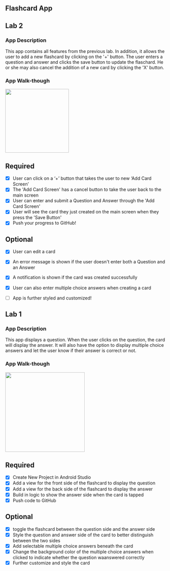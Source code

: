 ## Flashcard App
## Lab 2

### App Description
This app contains all features from the previous lab. In addition, it allows the user to add a new flashcard by clicking on the '+' button. The user enters a question and answer and clicks the save button to update the flaschard. He or she may also cancel the addition of a new card by clicking the 'X' button.

### App Walk-though
<img src="https://github.com/kfriday32/Flashcard/blob/master/Lab2%20-%20gif.gif" width=200><br>

## Required
- [X] User can click on a ‘+’ button that takes the user to new ‘Add Card Screen’
- [X] The 'Add Card Screen' has a cancel button to take the user back to the main screen
- [X] User can enter and submit a Question and Answer through the 'Add Card Screen'
- [X] User will see the card they just created on the main screen when they press the 'Save Button'
- [X] Push your progress to GitHub!

## Optional
- [X] User can edit a card
- [X] An error message is shown if the user doesn't enter both a Question and an Answer
- [X] A notification is shown if the card was created successfully
- [X] User can also enter multiple choice answers when creating a card
- [ ] App is further styled and customized!



## Lab 1

### App Description
This app displays a question. When the user clicks on the question, the card will display the answer.
It will also have the option to display multiple choice answers and let the user know if their answer
is correct or not.

### App Walk-though

<img src="https://github.com/kfriday32/Flashcard/raw/master/App_Updated%20-%20gif.gif" width="250"/>

## Required
- [X] Create New Project in Android Studio
- [X] Add a view for the front side of the flashcard to display the question
- [X] Add a view for the back side of the flashcard to display the answer
- [X] Build in logic to show the answer side when the card is tapped
- [X] Push code to GitHub
## Optional
- [X] toggle the flashcard between the question side and the answer side
- [X] Style the question and answer side of the card to better distinguish between the two sides
- [X] Add selectable multiple choice answers beneath the card
- [X] Change the background color of the multiple choice answers when clicked to indicate whether the question waanswered correctly
- [X] Further customize and style the card
